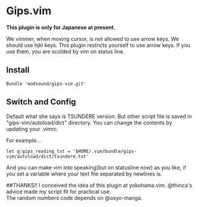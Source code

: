 # Gips.vim
__This plugin is only for Japanese at present.__

We vimmer, when moving cursor, is not allowed to use arrow keys. We should use hjkl keys.
This plugin restricts yourself to use arrow keys. If you use them, you are scolded by vim on status line.

## Install
```
Bundle 'modsound/gips-vim.git'
```

## Switch and Config
  Default what she says is TSUNDERE version. But other script file is saved in "gips-vim/autoload/dict" directory. You can change the contents by updating your .vimrc.  

For example...
```
let g:gips_reading_txt = '$HOME/.vim/bundle/gips-vim/autoload/dict/tsundere.txt'
```

And you can make vim into speaking(but on statusline now) as you like, if you set a variable where your text file separated by newlines is.

##THANKS!!
I conceived the idea of this plugin at yokohama.vim. @thinca's advice made my script fit for practical use.  
The random numbers code depends on @osyo-manga.
